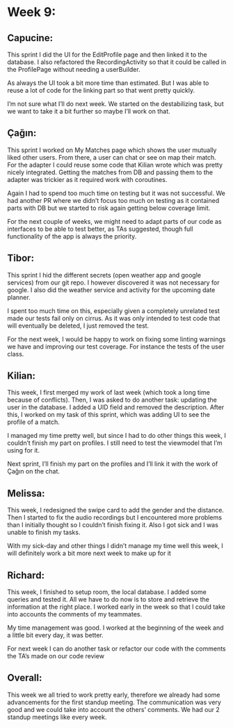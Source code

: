 # Week 9:

## Capucine:
This sprint I did the UI for the EditProfile page and then linked it to the database. I also refactored the RecordingActivity so that it could be called in the ProfilePage without needing a userBuilder.

As always the UI took a bit more time than estimated. But I was able to reuse a lot of code for the linking part so that went pretty quickly.

I’m not sure what I’ll do next week. We started on the destabilizing task, but we want to take it a bit further so maybe I’ll work on that.


## Çağın:
This sprint I worked on My Matches page which shows the user mutually liked other users. From there, a user can chat or see on map their match. For the adapter I could reuse some code that Kilian wrote which was pretty nicely integrated. Getting the matches from DB and passing them to the adapter was trickier as it required work with coroutines.

Again I had to spend too much time on testing but it was not successful. We had another PR where we didn’t focus too much on testing as it contained parts with DB but we started to risk again getting below coverage limit.

For the next couple of weeks, we might need to adapt parts of our code as interfaces to be able to test better, as TAs suggested, though full functionality of the app is always the priority.


## Tibor:
This sprint I hid the different secrets (open weather app and google services) from our git repo. I however discovered it was not necessary for google. I also did the weather service and activity for the upcoming date planner.

I spent too much time on this, especially given a completely unrelated test made our tests fail only on cirrus. As it was only intended to test code that will eventually be deleted, I just removed the test.

For the next week, I would be happy to work on fixing some linting warnings we have and improving our test coverage. For instance the tests of the user class.

## Kilian: 
This week, I first merged my work of last week (which took a long time because of conflicts). Then, I was asked to do another task: updating the user in the database. I added a UID field and removed the description. After this, I worked on my task of this sprint, which was adding UI to see the profile of a match.

I managed my time pretty well, but since I had to do other things this week, I couldn’t finish my part on profiles. I still need to test the viewmodel that I’m using for it.

Next sprint, I’ll finish my part on the profiles and I’ll link it with the work of Çağın on the chat.

## Melissa:
This week, I redesigned the swipe card to add the gender and the distance. Then I started to fix the audio recordings but I encountered more problems than I initially thought so I couldn’t finish fixing it. Also I got sick and I was unable to finish my tasks.

With my sick-day and other things I didn’t manage my time well this week, I will definitely work a bit more next week to make up for it

## Richard:
This week, I finished to setup room, the local database. I added some queries and tested it. All we have to do now is to store and retrieve the information at the right place. I worked early in the week so that I could take into accounts the comments of my teammates.

My time management was good. I worked at the beginning of the week and a little bit every day, it was better.

For next week I can do another task or refactor our code with the comments the TA’s made on our code review

## Overall:
This week we all tried to work pretty early, therefore we already had some advancements for the first standup meeting. The communication was very good and we could take into account the others’ comments. 
We had our 2 standup meetings like every week. 
